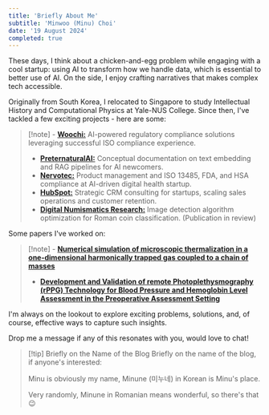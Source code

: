 ```yaml
---
title: 'Briefly About Me'
subtitle: 'Minwoo (Minu) Choi'
date: '19 August 2024'
completed: true 
---
```


These days, I think about a chicken-and-egg problem while engaging with a cool startup: using AI to transform how we handle data, which is essential to better use of AI. On the side, I enjoy crafting narratives that makes complex tech accessible.

Originally from South Korea, I relocated to Singapore to study Intellectual History and Computational Physics at Yale-NUS College. Since then, I've tackled a few exciting projects - here are some:

> [!note] - [**Woochi:**](https://www.woochi.ai) AI-powered regulatory compliance solutions leveraging successful ISO compliance experience.
> - [**PreternaturalAI:**](https://preternatural.ai) Conceptual documentation on text embedding and RAG pipelines for AI newcomers.
> - [**Nervotec:**](https://www.nervotec.com) Product management and ISO 13485, FDA, and HSA compliance at AI-driven digital health startup.
> - [**HubSpot:**](https://www.hubspot.com) Strategic CRM consulting for startups, scaling sales operations and customer retention.
> - [**Digital Numismatics Research:**](https://www.yale-nus.edu.sg/story/20-november-2020-yale-nus-students-step-outside-their-majors-to-embark-on-interdisciplinary-research-projects/) Image detection algorithm optimization for Roman coin classification. (Publication in review)

Some papers I've worked on:
> [!note] - [**Numerical simulation of microscopic thermalization in a one-dimensional harmonically trapped gas coupled to a chain of masses**](https://scholar.google.com/citations?view_op=view_citation&hl=en&user=Mf6g9jUAAAAJ&citation_for_view=Mf6g9jUAAAAJ:u-x6o8ySG0sC)
> - [**Development and Validation of remote Photoplethysmography (rPPG) Technology for Blood Pressure and Hemoglobin Level Assessment in the Preoperative Assessment Setting**](https://preprints.jmir.org/preprint/60455)

I'm always on the lookout to explore exciting problems, solutions, and, of course, effective ways to capture such insights. 

Drop me a message if any of this resonates with you, would love to chat! 

> [!tip] Briefly on the Name of the Blog
> Briefly on the name of the blog, if anyone's interested:
>
> Minu is obviously my name, Minune (미누네) in Korean is Minu's place.
>
> Very randomly, Minune in Romanian means wonderful, so there's that 😉 

